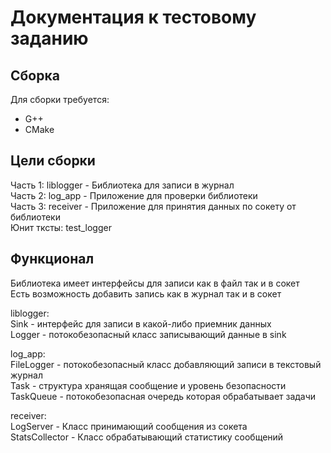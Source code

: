 # Документация к тестовому заданию <br>
## Сборка
Для сборки требуется: <br>
  - G++<br>
  - CMake<br>

## Цели сборки
Часть 1: liblogger - Библиотека для записи в журнал <br>
Часть 2: log_app - Приложение для проверки библиотеки <br>
Часть 3: receiver - Приложение для принятия данных по сокету от библиотеки <br>
Юнит тксты: test_logger

## Функционал
Библиотека имеет интерфейсы для записи как в файл так и в сокет <br>
Есть возможность добавить запись как в журнал так и в сокет<br>

liblogger:<br>
Sink - интерфейс для записи в какой-либо приемник данных<br>
Logger - потокобезопасный класс записывающий данные в sink<br>

log_app:<br>
FileLogger - потокобезопасный класс добавляющий записи в текстовый журнал<br>
Task - структура хранящая сообщение и уровень безопасности<br>
TaskQueue - потокобезопасная очередь которая обрабатывает задачи<br>

receiver:<br>
LogServer - Класс принимающий сообщения из сокета <br>
StatsCollector - Класс обрабатывающий статистику сообщений <br>
